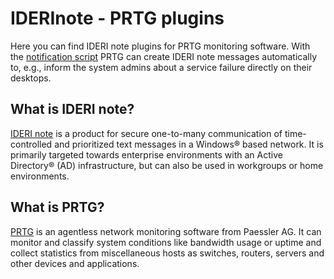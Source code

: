 # IDERInote - PRTG plugins
Here you can find IDERI note plugins for PRTG monitoring software.
With the [notification script](PRTG_notification) PRTG can create IDERI note messages automatically to, e.g., inform the system admins about a service failure directly on their desktops. 

## What is IDERI note?
[IDERI note](https://www.iderinote.com) is a product for secure one-to-many communication of time-controlled and prioritized text messages in a Windows® based network. It is primarily targeted towards enterprise environments with an Active Directory® (AD) infrastructure, but can also be used in workgroups or home environments.

## What is PRTG?
[PRTG](https://www.paessler.com/de/prtg) is an agentless network monitoring software from Paessler AG. It can monitor and classify system conditions like bandwidth usage or uptime and collect statistics from miscellaneous hosts as switches, routers, servers and other devices and applications.